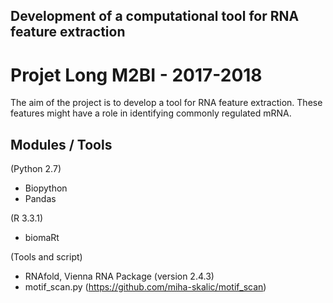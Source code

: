 ## Development of a computational tool for RNA feature extraction
# Projet Long M2BI - 2017-2018
The aim of the project is to develop a tool for RNA feature extraction. These features might have a role in identifying commonly regulated mRNA.

## Modules / Tools
(Python 2.7)
+ Biopython
+ Pandas

(R 3.3.1)
+ biomaRt

(Tools and script)
+ RNAfold, Vienna RNA Package (version 2.4.3)
+ motif_scan.py (https://github.com/miha-skalic/motif_scan)


